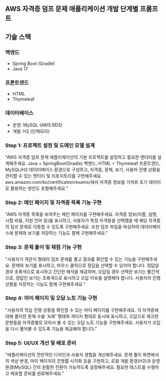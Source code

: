 ## AWS 자격증 덤프 문제 애플리케이션 개발 단계별 프롬프트

## **기술 스택**

### **백엔드**

- Spring Boot (Gradle)
- Java 17

### **프론트엔드**

- HTML
- Thymeleaf

### **데이터베이스**

- 운영: MySQL (AWS RDS)
- 개발: H2 (인메모리)

### Step 1: 프로젝트 설정 및 도메인 모델 설계

"AWS 자격증 덤프 문제 애플리케이션의 기본 프로젝트를 설정하고 필요한 엔티티를 설계해주세요. Java + SpringBoot(Gradle) 백엔드, HTML + Thymeleaf 프론트엔드, MySQL/H2 데이터베이스 환경으로 구성하고, 자격증, 문제, 보기, 사용자 진행 상황을 관리할 수 있는 엔티티 및 리포지토리를 구현해주세요. aws.amazon.com/ko/certification/exams/에서 자격증 정보를 가져와 초기 데이터로 활용하는 방안도 포함해주세요."

### Step 2: 메인 페이지 및 자격증 목록 기능 구현

"AWS 자격증 목록을 보여주는 메인 페이지를 구현해주세요. 자격증 정보(이름, 설명, 시험 비용, 지원 언어 등)를 표시하고, 사용자가 특정 자격증을 선택했을 때 해당 자격증의 덤프 문제로 이동할 수 있도록 구현해주세요. 또한 덤프 파일을 파싱하여 데이터베이스에 문제와 보기를 저장하는 기능도 함께 구현해주세요."

### Step 3: 문제 풀이 및 채점 기능 구현

"사용자가 객관식 형태의 덤프 문제를 풀고 결과를 확인할 수 있는 기능을 구현해주세요. 문제와 보기를 표시하고, 마우스 클릭으로 정답을 선택할 수 있어야 합니다. 정답일 경우 초록색으로 표시하고 간단한 해석을 제공하며, 오답일 경우 선택한 보기는 빨간색으로, 정답인 보기는 초록색으로 표시하고 오답 이유를 설명해야 합니다. 사용자의 진행 상황을 저장하는 기능도 함께 구현해주세요."

### Step 4: 마이 페이지 및 오답 노트 기능 구현

"사용자의 학습 진행 상황을 확인할 수 있는 마이 페이지를 구현해주세요. 각 자격증에 대해 풀이한 문제 수를 'A/B' 형태와 게이지 형태로 동시에 표시하고, 오답으로 체크한 문항들을 자격증별로 모아서 볼 수 있는 오답 노트 기능을 구현해주세요. 사용자가 오답을 다시 풀어볼 수 있도록 기능을 제공해야 합니다."

### Step 5: UI/UX 개선 및 배포 준비

"애플리케이션의 전반적인 디자인과 사용자 경험을 개선해주세요. 문제 풀이 화면에서의 색상 변경, 마이 페이지의 진행률 시각화 등을 구현하고, 로컬 개발 환경(H2)과 운영 환경(MySQL) 간의 원활한 전환이 가능하도록 설정해주세요. 필요한 테스트를 수행하고 배포할 준비를 완료해주세요."